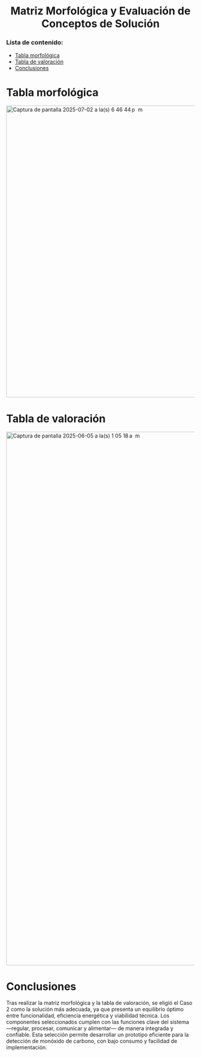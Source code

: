 <h1 align="center">Matriz Morfológica y Evaluación de Conceptos de Solución</h1>

### Lista de contenido:
* [Tabla morfológica](#tabla-morfológica)
* [Tabla de valoración](#tabla-de-valoración)
* [Conclusiones](#conclusiones)

# Tabla morfológica
<img width="780" alt="Captura de pantalla 2025-07-02 a la(s) 6 46 44 p  m" src="https://github.com/user-attachments/assets/1b240522-b330-4a12-8b75-bef18a5d3501" />

# Tabla de valoración
<img width="1426" alt="Captura de pantalla 2025-06-05 a la(s) 1 05 18 a  m" src="https://github.com/user-attachments/assets/086bf316-9c5c-4e44-81c6-2d2f8181d0e2" />

# Conclusiones
Tras realizar la matriz morfológica y la tabla de valoración, se eligió el Caso 2 como la solución más adecuada, ya que presenta un equilibrio óptimo entre funcionalidad, eficiencia energética y viabilidad técnica. Los componentes seleccionados cumplen con las funciones clave del sistema —regular, procesar, comunicar y alimentar— de manera integrada y confiable. Esta selección permite desarrollar un prototipo eficiente para la detección de monóxido de carbono, con bajo consumo y facilidad de implementación.



